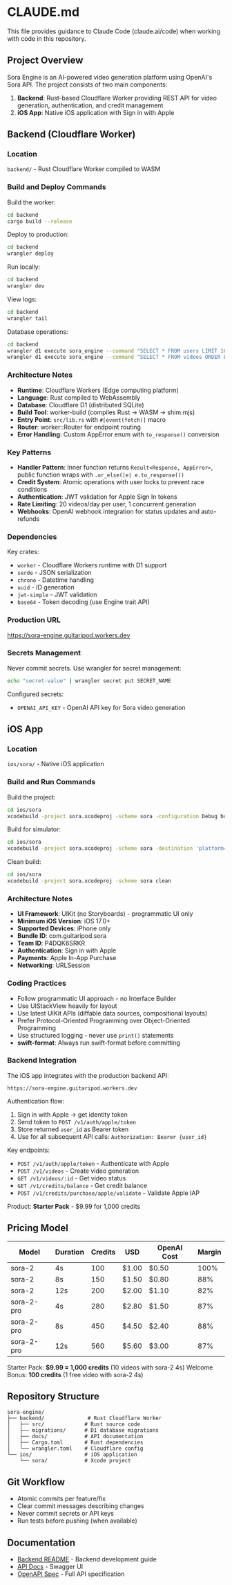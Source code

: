 # CLAUDE.md

This file provides guidance to Claude Code (claude.ai/code) when working with code in this repository.

## Project Overview

Sora Engine is an AI-powered video generation platform using OpenAI's Sora API. The project consists of two main components:

1. **Backend**: Rust-based Cloudflare Worker providing REST API for video generation, authentication, and credit management
2. **iOS App**: Native iOS application with Sign in with Apple

## Backend (Cloudflare Worker)

### Location
`backend/` - Rust Cloudflare Worker compiled to WASM

### Build and Deploy Commands

Build the worker:
```bash
cd backend
cargo build --release
```

Deploy to production:
```bash
cd backend
wrangler deploy
```

Run locally:
```bash
cd backend
wrangler dev
```

View logs:
```bash
cd backend
wrangler tail
```

Database operations:
```bash
cd backend
wrangler d1 execute sora_engine --command "SELECT * FROM users LIMIT 10"
wrangler d1 execute sora_engine --command "SELECT * FROM videos ORDER BY created_at DESC LIMIT 10"
```

### Architecture Notes

- **Runtime**: Cloudflare Workers (Edge computing platform)
- **Language**: Rust compiled to WebAssembly
- **Database**: Cloudflare D1 (distributed SQLite)
- **Build Tool**: worker-build (compiles Rust → WASM → shim.mjs)
- **Entry Point**: `src/lib.rs` with `#[event(fetch)]` macro
- **Router**: worker::Router for endpoint routing
- **Error Handling**: Custom AppError enum with `to_response()` conversion

### Key Patterns

- **Handler Pattern**: Inner function returns `Result<Response, AppError>`, public function wraps with `.or_else(|e| e.to_response())`
- **Credit System**: Atomic operations with user locks to prevent race conditions
- **Authentication**: JWT validation for Apple Sign In tokens
- **Rate Limiting**: 20 videos/day per user, 1 concurrent generation
- **Webhooks**: OpenAI webhook integration for status updates and auto-refunds

### Dependencies

Key crates:
- `worker` - Cloudflare Workers runtime with D1 support
- `serde` - JSON serialization
- `chrono` - Datetime handling
- `uuid` - ID generation
- `jwt-simple` - JWT validation
- `base64` - Token decoding (use Engine trait API)

### Production URL
https://sora-engine.guitaripod.workers.dev

### Secrets Management
Never commit secrets. Use wrangler for secret management:
```bash
echo "secret-value" | wrangler secret put SECRET_NAME
```

Configured secrets:
- `OPENAI_API_KEY` - OpenAI API key for Sora video generation

## iOS App

### Location
`ios/sora/` - Native iOS application

### Build and Run Commands

Build the project:
```bash
cd ios/sora
xcodebuild -project sora.xcodeproj -scheme sora -configuration Debug build
```

Build for simulator:
```bash
cd ios/sora
xcodebuild -project sora.xcodeproj -scheme sora -destination 'platform=iOS Simulator,name=iPhone 15 Pro' build
```

Clean build:
```bash
cd ios/sora
xcodebuild -project sora.xcodeproj -scheme sora clean
```

### Architecture Notes

- **UI Framework**: UIKit (no Storyboards) - programmatic UI only
- **Minimum iOS Version**: iOS 17.0+
- **Supported Devices**: iPhone only
- **Bundle ID**: com.guitaripod.sora
- **Team ID**: P4DQK6SRKR
- **Authentication**: Sign in with Apple
- **Payments**: Apple In-App Purchase
- **Networking**: URLSession

### Coding Practices

- Follow programmatic UI approach - no Interface Builder
- Use UIStackView heavily for layout
- Use latest UIKit APIs (diffable data sources, compositional layouts)
- Prefer Protocol-Oriented Programming over Object-Oriented Programming
- Use structured logging - never use `print()` statements
- **swift-format**: Always run swift-format before committing

### Backend Integration

The iOS app integrates with the production backend API:
```
https://sora-engine.guitaripod.workers.dev
```

Authentication flow:
1. Sign in with Apple → get identity token
2. Send token to `POST /v1/auth/apple/token`
3. Store returned `user_id` as Bearer token
4. Use for all subsequent API calls: `Authorization: Bearer {user_id}`

Key endpoints:
- `POST /v1/auth/apple/token` - Authenticate with Apple
- `POST /v1/videos` - Create video generation
- `GET /v1/videos/:id` - Get video status
- `GET /v1/credits/balance` - Get credit balance
- `POST /v1/credits/purchase/apple/validate` - Validate Apple IAP

Product: **Starter Pack** - $9.99 for 1,000 credits

## Pricing Model

| Model | Duration | Credits | USD | OpenAI Cost | Margin |
|-------|----------|---------|-----|-------------|--------|
| sora-2 | 4s | 100 | $1.00 | $0.50 | 100% |
| sora-2 | 8s | 150 | $1.50 | $0.80 | 88% |
| sora-2 | 12s | 200 | $2.00 | $1.10 | 82% |
| sora-2-pro | 4s | 280 | $2.80 | $1.50 | 87% |
| sora-2-pro | 8s | 450 | $4.50 | $2.40 | 88% |
| sora-2-pro | 12s | 560 | $5.60 | $3.00 | 87% |

Starter Pack: **$9.99 = 1,000 credits** (10 videos with sora-2 4s)
Welcome Bonus: **100 credits** (1 free video with sora-2 4s)

## Repository Structure

```
sora-engine/
├── backend/              # Rust Cloudflare Worker
│   ├── src/             # Rust source code
│   ├── migrations/      # D1 database migrations
│   ├── docs/            # API documentation
│   ├── Cargo.toml       # Rust dependencies
│   └── wrangler.toml    # Cloudflare config
└── ios/                 # iOS application
    └── sora/            # Xcode project
```

## Git Workflow

- Atomic commits per feature/fix
- Clear commit messages describing changes
- Never commit secrets or API keys
- Run tests before pushing (when available)

## Documentation

- [Backend README](backend/README.md) - Backend development guide
- [API Docs](https://sora-engine.guitaripod.workers.dev/docs) - Swagger UI
- [OpenAPI Spec](https://sora-engine.guitaripod.workers.dev/openapi.yaml) - Full API specification
